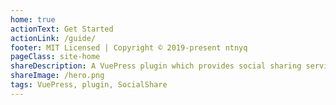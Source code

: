 ```yaml
---
home: true
actionText: Get Started
actionLink: /guide/
footer: MIT Licensed | Copyright © 2019-present ntnyq
pageClass: site-home
shareDescription: A VuePress plugin which provides social sharing services
shareImage: /hero.png
tags: VuePress, plugin, SocialShare
---
```


<social-share 
  :networks="[
    'wechat', 
    'qq', 
    'twitter', 
    'facebook', 
    'weibo', 
    'email', 
    'pinterest'
  ]" 
/>
